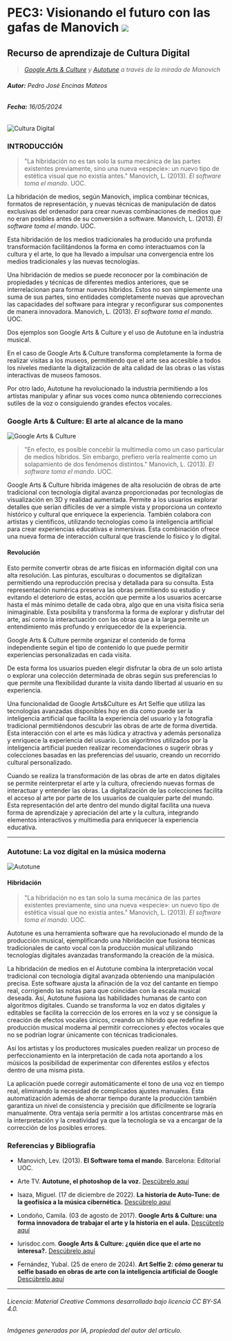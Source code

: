 # PEC3: Visionando el futuro con las gafas de Manovich ![ ](./Imagenes/uoc.jpg)

## Recurso de aprendizaje de Cultura Digital 
> *[Google Arts & Culture](https://artsandculture.google.com/) y [Autotune](https://www.antarestech.com/es) a través de la mirada de Manovich*


###### ***Autor:*** Pedro José Encinas Mateos

###### ***Fecha:*** 16/05/2024


![Cultura Digital](./Imagenes/Cultura_Digital_pequeño.jpg)



### INTRODUCCIÓN


> "La hibridación no es tan solo la suma mecánica de las partes existentes previamente, sino una nueva «especie»: un nuevo tipo de estética visual que no existía antes." 
Manovich, L. (2013). *El software toma el mando*. UOC.

La hibridación de medios, según Manovich, implica combinar técnicas, formatos de representación, y nuevas técnicas de manipulación de datos exclusivas del ordenador para crear nuevas combinaciones de medios que no eran posibles antes de su conversión a software. ​Manovich, L. (2013). *El software toma el mando*. UOC.

Esta hibridación de los medios tradicionales ha producido una profunda transformación facilitándonos la forma en como interactuamos con la cultura y el arte, lo que ha llevado a impulsar una convergencia entre los medios tradicionales y las nuevas tecnologías. 

Una hibridación de medios se puede reconocer por la combinación de propiedades y técnicas de diferentes medios anteriores, que se interrelacionan para formar nuevos híbridos. Estos no son simplemente una suma de sus partes, sino entidades completamente nuevas que aprovechan las capacidades del software para integrar y reconfigurar sus componentes de manera innovadora​. ​Manovich, L. (2013). *El software toma el mando*. UOC.

Dos ejemplos son Google Arts & Culture y el uso de Autotune en la industria musical.

En el caso de Google Arts & Culture transforma completamente la forma de realizar visitas a los museos, permitiendo que el arte sea accesible a todos los niveles mediante la digitalización de alta calidad de las obras o las vistas interactivas de museos famosos. 

Por otro lado, Autotune ha revolucionado la industria permitiendo a los artistas manipular y afinar sus voces como nunca obteniendo correcciones sutiles de la voz o consiguiendo grandes efectos vocales. 




### Google Arts & Culture: El arte al alcance de la mano

![Google Arts & Culture](./Imagenes/Google_Arts_&_Culture.jpeg)

> "En efecto, es posible concebir la multimedia como un caso particular de medios híbridos. Sin embargo, prefiero verla realmente como un solapamiento de dos fenómenos distintos."
Manovich, L. (2013). *El software toma el mando*. UOC.

Google Arts & Culture hibrida imágenes de alta resolución de obras de arte tradicional con tecnología digital avanza proporcionadas por tecnologías de visualización en 3D y realidad aumentada. Permite a los usuarios explorar detalles que serían difíciles de ver a simple vista y proporciona un contexto histórico y cultural que enriquece la experiencia.
También colabora con artistas y científicos, utilizando tecnologías como la inteligencia artificial para crear experiencias educativas e inmersivas. Esta combinación ofrece una nueva forma de interacción cultural que trasciende lo físico y lo digital.


#### Revolución

Esto permite convertir obras de arte físicas en información digital con una alta resolución. Las pinturas, esculturas o documentos se digitalizan permitiendo una reproducción precisa y detallada para su consulta. Esta representación numérica preserva las obras permitiendo su estudio y evitando el deterioro de estas, acción que permite a los usuarios acercarse hasta el más mínimo detalle de cada obra, algo que en una visita física seria inimaginable. Esta posibilita y transforma la forma de explorar y disfrutar del arte, así como la interactuación con las obras que a la larga permite un entendimiento más profundo y enriquecedor de la experiencia.

Google Arts & Culture permite organizar el contenido de forma independiente según el tipo de contenido lo que puede permitir experiencias personalizadas en cada visita. 

De esta forma los usuarios pueden elegir disfrutar la obra de un solo artista o explorar una colección determinada de obras según sus preferencias lo que permite una flexibilidad durante la visita dando libertad al usuario en su experiencia.

Una funcionalidad de Google Arts&Culture es Art Selfie que utiliza las tecnologías avanzadas disponibles hoy en día como puede ser la inteligencia artificial que facilita la experiencia del usuario y la fotografía tradicional permitiéndonos descubrir las obras de arte de forma divertida. Esta interacción con el arte es más lúdica y atractiva y además personaliza y enriquece la experiencia del usuario. Los algoritmos utilizados por la inteligencia artificial pueden realizar recomendaciones o sugerir obras y colecciones basadas en las preferencias del usuario, creando un recorrido cultural personalizado.

Cuando se realiza la transformación de las obras de arte en datos digitales se permite reinterpretar el arte y la cultura, ofreciendo nuevas formas de interactuar y entender las obras. La digitalización de las colecciones facilita el acceso al arte por parte de los usuarios de cualquier parte del mundo. Esta representación del arte dentro del mundo digital facilita una nueva forma de aprendizaje y apreciación del arte y la cultura, integrando elementos interactivos y multimedia para enriquecer la experiencia educativa.


----


### Autotune: La voz digital en la música moderna

![Autotune](./Imagenes/Autotune.jpg)

#### Hibridación


> "La hibridación no es tan solo la suma mecánica de las partes existentes previamente, sino una nueva «especie»: un nuevo tipo de estética visual que no existía antes."
Manovich, L. (2013). *El software toma el mando*. UOC.

Autotune es una herramienta software que ha revolucionado el mundo de la producción musical, ejemplificando una hibridación que fusiona técnicas tradicionales de canto vocal con la producción musical utilizando tecnologías digitales avanzadas transformando la creación de la música. 

La hibridación de medios en el Autotune combina la interpretación vocal tradicional con tecnología digital avanzada obteniendo una manipulación precisa. Este software ajusta la afinación de la voz del cantante en tiempo real, corrigiendo las notas para que coincidan con la escala musical deseada. Así, Autotune fusiona las habilidades humanas de canto con algoritmos digitales. Cuando se transforma la voz en datos digitales y editables se facilita la corrección de los errores en la voz y se consigue la creación de efectos vocales únicos, creando un híbrido que redefine la producción musical moderna al permitir correcciones y efectos vocales que no se podrían lograr únicamente con técnicas tradicionales.

Así los artistas y los productores musicales pueden realizar un proceso de perfeccionamiento en la interpretación de cada nota aportando a los músicos la posibilidad de experimentar con diferentes estilos y efectos dentro de una misma pista.

La aplicación puede corregir automáticamente el tono de una voz en tiempo real, eliminando la necesidad de complicados ajustes manuales. Esta automatización además de ahorrar tiempo durante la producción también garantiza un nivel de consistencia y precisión que difícilmente se lograría manualmente. Otra ventaja sería permitir a los artistas concentrarse más en la interpretación y la creatividad ya que la tecnología se va a encargar de la corrección de los posibles errores.


### Referencias y Bibliografía

* Manovich, Lev. (2013). **El Software toma el mando**. Barcelona: Editorial UOC.
  
* Arte TV. **Autotune, el photoshop de la voz.** [Descúbrelo aquí](https://www.arte.tv/es/videos/104734-001-A/auto-tune-el-photoshop-de-la-voz-1-6/)

* Isaza, Miguel. (17 de diciembre de 2022). **La historia de Auto-Tune: de la geofísica a la música cibernética.** [Descúbrelo aquí](https://www.hispasonic.com/reportajes/historia-creacion-auto-tune-geofisica-revolucion-musical-siglo-xxi/43371)
    
* Londoño, Camila. (03 de agosto de 2017). **Google Arts & Culture: una forma innovadora de trabajar el arte y la historia en el aula.** [Descúbrelo aquí](https://eligeeducar.cl/ideas-para-el-aula/google-arts-culture-una-forma-innovadora-de-trabajar-el-arte-y-la-historia-en-el-aula/)
  
* Iurisdoc.com. **Google Arts & Culture: ¿quién dice que el arte no interesa?.** [Descúbrelo aquí](https://www.iurisdoc.com/es/google-arts-culture-quien-dice-que-el-arte-no-interesa/)

* Fernández, Yubal. (25 de enero de 2024). **Art Selfie 2: cómo generar tu selfie basado en obras de arte con la inteligencia artificial de Google** [Descúbrelo aquí](https://www.xataka.com/basics/art-selfie-2-como-generar-tu-selfie-basado-obras-arte-inteligencia-artificial-google)

----

###### *Licencia: Material Creative Commons desarrollado bajo licencia CC BY-SA 4.0.* 
###### *Imágenes generadas por IA, propiedad del autor del artículo.*
